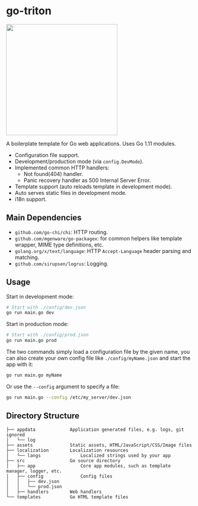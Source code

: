 # go-triton

<img src="./static/img/triton.jpg" width="300" height="300"/>

A boilerplate template for Go web applications. Uses Go 1.11 modules.

* Configuration file support.
* Development/production mode (via `config.DevMode`).
* Implemented common HTTP handlers:
  * Not found(404) handler.
  * Panic recovery handler as 500 Internal Server Error.
* Template support (auto reloads template in development mode).
* Auto serves static files in development mode.
* i18n support.

## Main Dependencies
* `github.com/go-chi/chi`: HTTP routing. 
* `github.com/mgenware/go-packagex`: for common helpers like template wrapper, MIME type definitions, etc.
* `golang.org/x/text/language`: HTTP `Accept-Language` header parsing and matching.
* `github.com/sirupsen/logrus`: Logging.

## Usage
Start in development mode:
```sh
# Start with ./config/dev.json
go run main.go dev
```

Start in production mode:
```sh
# Start with ./config/prod.json
go run main.go prod
```

The two commands simply load a configuration file by the given name, you can also create your own config file like `./config/myName.json` and start the app with it:
```sh
go run main.go myName
```

Or use the `--config` argument to specify a file:
```sh
go run main.go --config /etc/my_server/dev.json
```

## Directory Structure
```
├── appdata             Application generated files, e.g. logs, git ignored
│   └── log
├── assets              Static assets, HTML/JavaScript/CSS/Image files
├── localization        Localization resources
│   └── langs               Localized strings used by your app
├── src                 Go source directory
│   ├── app                 Core app modules, such as template manager, logger, etc.
│   ├── config              Config files
│   │   ├── dev.json
│   │   └── prod.json
│   ├── handlers        Web handlers
└── templates           Go HTML template files 
```
